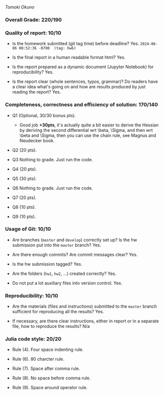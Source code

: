 *Tomoki Okuno*

### Overall Grade: 220/190

### Quality of report: 10/10

-   Is the homework submitted (git tag time) before deadline? Yes. `2024-06-06 00:52:36 -0700  (tag: hw6)`

-   Is the final report in a human readable format html? Yes.

-   Is the report prepared as a dynamic document (Jupyter Notebook) for reproducibility? Yes.

-   Is the report clear (whole sentences, typos, grammar)? Do readers have a clear idea what's going on and how are results produced by just reading the report? Yes.


### Completeness, correctness and efficiency of solution: 170/140

- Q1 (Optional, 30/30 bonus pts).
  - Good job **+30pts**, it's actually quite a bit easier to derive the Hessian by deriving the second differential wrt \beta, \Sigma, and then wrt \beta and \Sigma, then you can use the chain rule, see Magnus and Neudecker book.

- Q2 (20 pts).

- Q3 Nothing to grade. Just run the code.

- Q4 (20 pts).

- Q5 (30 pts). 

- Q6 Nothing to grade. Just run the code. 

- Q7 (20 pts).

- Q8 (10 pts).

- Q9 (10 pts).


### Usage of Git: 10/10

- Are branches (`master` and `develop`) correctly set up? Is the hw submission put into the `master` branch? Yes. 

- Are there enough commits? Are commit messages clear? Yes.

- Is the hw submission tagged? Yes.

- Are the folders (`hw1`, `hw2`, ...) created correctly? Yes. 

- Do not put a lot auxiliary files into version control. Yes.


### Reproducibility: 10/10

- Are the materials (files and instructions) submitted to the `master` branch sufficient for reproducing all the results? Yes.

- If necessary, are there clear instructions, either in report or in a separate file, how to reproduce the results? N/a


### Julia code style: 20/20

- Rule (4). Four space indenting rule. 

- Rule (6). 80 charcter rule.

- Rule (7). Space after comma rule.

- Rule (8). No space before comma rule.

- Rule (9). Space around operator rule.
